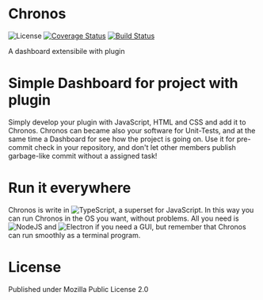 # Chronos 
![License](https://img.shields.io/badge/license-MPL2.0-blue.svg)
[![Coverage Status](https://coveralls.io/repos/github/BugBusterSWE/Chronos/badge.svg?branch=master)](https://coveralls.io/github/BugBusterSWE/Chronos?branch=master)
[![Build Status](https://travis-ci.org/BugBusterSWE/Chronos.svg?branch=master)](https://travis-ci.org/BugBusterSWE/Chronos)


A dashboard extensibile with plugin

Simple Dashboard for project with plugin
========================================
Simply develop your plugin with JavaScript, HTML and CSS and add it to Chronos. Chronos can became also your software for Unit-Tests, and at the same time a Dashboard for see how the project is going on.
Use it for pre-commit check in your repository, and don't let other members publish garbage-like commit without a assigned task!

Run it everywhere
=================

Chronos is write in ![TypeScript](https://github.com/Microsoft/TypeScript), a superset for JavaScript. In this way you can run Chronos in the OS you want, without problems.
All you need is ![NodeJS](https://github.com/nodejs/node) and ![Electron](http://electron.atom.io/) if you need a GUI, but remember that Chronos can run smoothly as a terminal program.

License
=======

Published under Mozilla Public License 2.0
